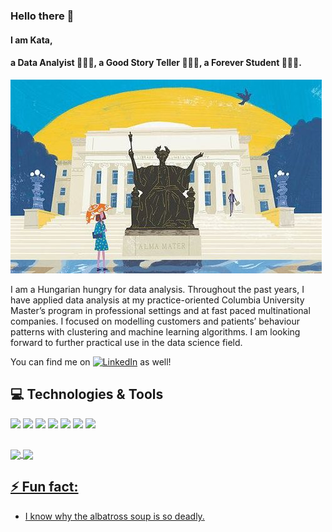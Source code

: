 ### Hello there 👋
#### I am Kata, 
#### a Data Analyist 👩🏼‍💻, a Good Story Teller 💁🏼‍♀️, a Forever Student 👩🏼‍🎓.


![Header](https://github.com/katastrophie97/katastrophie97/blob/main/72f720405a396136317be5047bfa38dd%20copy.jpeg "Header")

I am a Hungarian hungry for data analysis. Throughout the past years, I have applied data analysis at my practice-oriented Columbia University Master’s program in professional settings and at fast paced multinational companies. I focused on modelling customers and patients’ behaviour patterns with clustering and machine learning algorithms. I am looking forward to further practical use in the data science field.  

You can find me on [![LinkedIn][2.2]][2] as well! 

<!-- Icons -->
[2.2]: https://raw.githubusercontent.com/MartinHeinz/MartinHeinz/master/linkedin-3-16.png (LinkedIn icon without padding)

<!-- Links to your social media accounts -->

[2]: www.linkedin.com/in/kata-mezo-501627153

## 💻 Technologies & Tools
![](https://img.shields.io/badge/Code-Python-informational?style=flat&logo=python&logoColor=white&color=c6b19d)
![](https://img.shields.io/badge/Code-R-informational?style=flat&logo=R&logoColor=white&color=c6b19d)
![](https://img.shields.io/badge/Code-GoogleColab-informational?style=flat&logo=GoogleColab&logoColor=white&color=c6b19d)
![](https://img.shields.io/badge/Vizualization-Tableau-informational?style=flat&logo=Tableau&logoColor=white&color=c6b19d)
![](https://img.shields.io/badge/GIS-QGIS-informational?style=flat&logo=QGIS&logoColor=white&color=c6b19d)
![](https://img.shields.io/badge/Tool-Microsoft-informational?style=flat&logo=Microsoft&logoColor=white&color=c6b19d)
![](https://img.shields.io/badge/GitHub?style=flat&logo=GitHub&logoColor=white&color=c6b19d)
## 


<a href="https://github.com/anuraghazra/github-readme-stats">
  <img align="center" src="https://github-readme-stats.vercel.app/api?username=katastrophie97&show_icons=true&text_color=957a6d&title_color=1dace8&icon_color=1dace8&theme=tokyonight" />
</a>
<a href="https://github.com/anuraghazra/github-readme-stats">
  <img align="center" src="https://github-readme-stats.vercel.app/api/top-langs/?username=katastrophie97&layout=compact&title_color=1dace8&theme=tokyonight&python=fddda4&html=00000" />


## ⚡ Fun fact: 
- I know why the albatross soup is so deadly.
<!--
**katastrophie97/katastrophie97** is a ✨ _special_ ✨ repository because its `README.md` (this file) appears on your GitHub profile.

Here are some ideas to get you started:

- 🔭 I’m currently working on ...
- 🌱 I’m currently learning ...
- 👯 I’m looking to collaborate on ...
- 🤔 I’m looking for help with ...
- 💬 Ask me about ...
- 📫 How to reach me: ...
- 😄 Pronouns: ...
- ⚡ Fun fact: ...
-->
